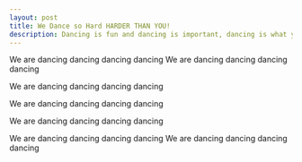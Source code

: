 ```yaml
---
layout: post
title: We Dance so Hard HARDER THAN YOU!
description: Dancing is fun and dancing is important, dancing is what you want from those
---
```


We are dancing dancing dancing dancing 
We are dancing dancing dancing dancing 

We are dancing dancing dancing dancing 

We are dancing dancing dancing dancing 

We are dancing dancing dancing dancing 

We are dancing dancing dancing dancing 
We are dancing dancing dancing dancing 
